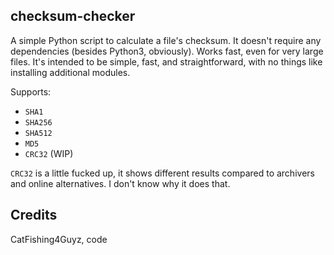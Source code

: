 ## checksum-checker
A simple Python script to calculate a file's checksum.
It doesn't require any dependencies (besides Python3,
obviously). Works fast, even for very large files.
It's intended to be simple, fast, and straightforward,
with no things like installing additional modules.

Supports:
* `SHA1`
* `SHA256`
* `SHA512`
* `MD5`
* `CRC32` (WIP)

`CRC32` is a little fucked up, it shows different results
compared to archivers and online alternatives. I don't
know why it does that.

## Credits
CatFishing4Guyz, code